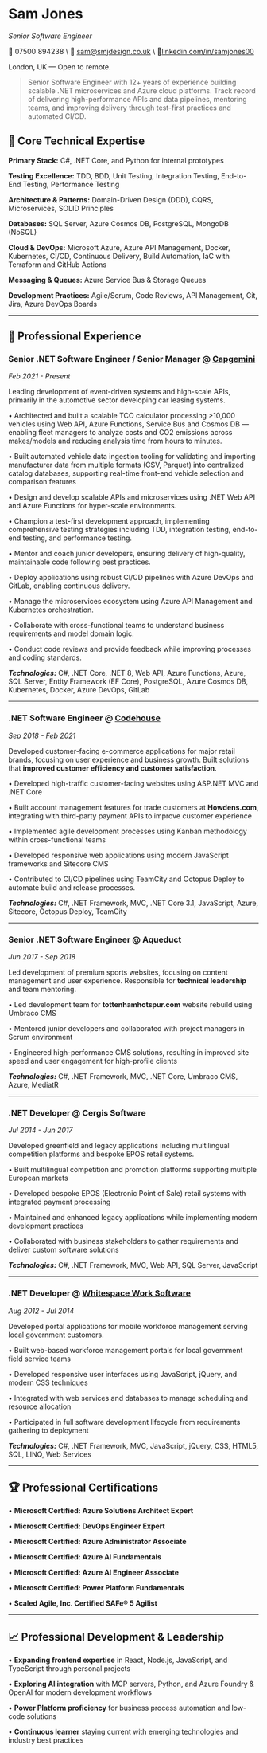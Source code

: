 # Sam Jones
_Senior Software Engineer_

📱 07500 894238 \ 📧 [sam@smjdesign.co.uk](mailto:sam@smjdesign.co.uk) \ 🔗[linkedin.com/in/samjones00](http://www.linkedin.com/in/samjones00)

London, UK — Open to remote.

> Senior Software Engineer with 12+ years of experience building scalable .NET microservices and Azure cloud platforms. Track record of delivering high-performance APIs and data pipelines, mentoring teams, and improving delivery through test-first practices and automated CI/CD.

## 🚀 Core Technical Expertise

**Primary Stack:** C#, .NET Core, and Python for internal prototypes

**Testing Excellence:** TDD, BDD, Unit Testing, Integration Testing, End-to-End Testing, Performance Testing  

**Architecture & Patterns:** Domain-Driven Design (DDD), CQRS, Microservices, SOLID Principles

**Databases:** SQL Server, Azure Cosmos DB, PostgreSQL, MongoDB (NoSQL)  

**Cloud & DevOps:** Microsoft Azure, Azure API Management, Docker, Kubernetes, CI/CD, Continuous Delivery, Build Automation, IaC with Terraform and GitHub Actions

**Messaging & Queues:** Azure Service Bus & Storage Queues

**Development Practices:** Agile/Scrum, Code Reviews, API Management, Git, Jira, Azure DevOps Boards

---

## 💼 Professional Experience

### **Senior .NET Software Engineer / Senior Manager** @ [**Capgemini**](https://www.capgemini.com/) 
_Feb 2021 - Present_

Leading development of event-driven systems and high-scale APIs, primarily in the automotive sector developing car leasing systems.

• Architected and built a scalable TCO calculator processing >10,000 vehicles using Web API, Azure Functions, Service Bus and Cosmos DB — enabling fleet managers to analyze costs and CO2 emissions across makes/models and reducing analysis time from hours to minutes.

• Built automated vehicle data ingestion tooling for validating and importing manufacturer data from multiple formats (CSV, Parquet) into centralized catalog databases, supporting real-time front-end vehicle selection and comparison features

• Design and develop scalable APIs and microservices using .NET Web API and Azure Functions for hyper-scale environments.

• Champion a test-first development approach, implementing comprehensive testing strategies including TDD, integration testing, end-to-end testing, and performance testing.

• Mentor and coach junior developers, ensuring delivery of high-quality, maintainable code following best practices.

• Deploy applications using robust CI/CD pipelines with Azure DevOps and GitLab, enabling continuous delivery.

• Manage the microservices ecosystem using Azure API Management and Kubernetes orchestration.

• Collaborate with cross-functional teams to understand business requirements and model domain logic.

• Conduct code reviews and provide feedback while improving processes and coding standards.

_**Technologies:**_ C#, .NET Core, .NET 8, Web API, Azure Functions, Azure, SQL Server, Entity Framework (EF Core), PostgreSQL, Azure Cosmos DB, Kubernetes, Docker, Azure DevOps, GitLab

---

### **.NET Software Engineer** @ [**Codehouse**](https://www.codehousegroup.com/) 
_Sep 2018 - Feb 2021_

Developed customer-facing e-commerce applications for major retail brands, focusing on user experience and business growth. Built solutions that **improved customer efficiency and customer satisfaction**.

• Developed high-traffic customer-facing websites using ASP.NET MVC and .NET Core

• Built account management features for trade customers at **Howdens.com**, integrating with third-party payment APIs to improve customer experience

• Implemented agile development processes using Kanban methodology within cross-functional teams

• Developed responsive web applications using modern JavaScript frameworks and Sitecore CMS

• Contributed to CI/CD pipelines using TeamCity and Octopus Deploy to automate build and release processes.

_**Technologies:**_ C#, .NET Framework, MVC, .NET Core 3.1, JavaScript, Azure, Sitecore, Octopus Deploy, TeamCity

---

### **Senior .NET Software Engineer** @ **Aqueduct** 
_Jun 2017 - Sep 2018_

Led development of premium sports websites, focusing on content management and user experience. Responsible for **technical leadership** and team mentoring.

• Led development team for **tottenhamhotspur.com** website rebuild using Umbraco CMS

• Mentored junior developers and collaborated with project managers in Scrum environment

• Engineered high-performance CMS solutions, resulting in improved site speed and user engagement for high-profile clients

_**Technologies:**_ C#, .NET Framework, MVC, .NET Core, Umbraco CMS, Azure, MediatR

---

### **.NET Developer** @ **Cergis Software** 
_Jul 2014 - Jun 2017_

Developed greenfield and legacy applications including multilingual competition platforms and bespoke EPOS retail systems.

• Built multilingual competition and promotion platforms supporting multiple European markets

• Developed bespoke EPOS (Electronic Point of Sale) retail systems with integrated payment processing

• Maintained and enhanced legacy applications while implementing modern development practices

• Collaborated with business stakeholders to gather requirements and deliver custom software solutions

_**Technologies:**_ C#, .NET Framework, MVC, Web API, SQL Server, JavaScript

---

### **.NET Developer** @ [**Whitespace Work Software**](https://whitespacews.com/) 
_Aug 2012 - Jul 2014_

Developed portal applications for mobile workforce management serving local government customers.

• Built web-based workforce management portals for local government field service teams

• Developed responsive user interfaces using JavaScript, jQuery, and modern CSS techniques

• Integrated with web services and databases to manage scheduling and resource allocation

• Participated in full software development lifecycle from requirements gathering to deployment

_**Technologies:**_ C#, .NET Framework, MVC, JavaScript, jQuery, CSS, HTML5, SQL, LINQ, Web Services

---

## 🏆 Professional Certifications

• **Microsoft Certified: Azure Solutions Architect Expert**

• **Microsoft Certified: DevOps Engineer Expert**

• **Microsoft Certified: Azure Administrator Associate**

• **Microsoft Certified: Azure AI Fundamentals**

• **Microsoft Certified: Azure AI Engineer Associate**

• **Microsoft Certified: Power Platform Fundamentals**

• **Scaled Agile, Inc. Certified SAFe® 5 Agilist**

---

## 📈 Professional Development & Leadership

• **Expanding frontend expertise** in React, Node.js, JavaScript, and TypeScript through personal projects

• **Exploring AI integration** with MCP servers, Python, and Azure Foundry & OpenAI for modern development workflows

• **Power Platform proficiency** for business process automation and low-code solutions

• **Continuous learner** staying current with emerging technologies and industry best practices